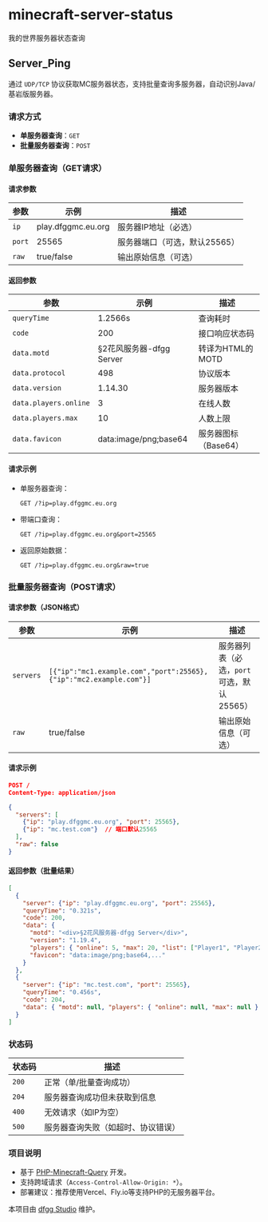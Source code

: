 # minecraft-server-status  
我的世界服务器状态查询  

## Server_Ping  
通过 `UDP/TCP` 协议获取MC服务器状态，支持批量查询多服务器，自动识别Java/基岩版服务器。  


### 请求方式  
- **单服务器查询**：`GET`  
- **批量服务器查询**：`POST`  


### **单服务器查询（GET请求）**  
#### 请求参数  
| 参数   | 示例               | 描述                          |
| ------ | ------------------ | ----------------------------- |
| `ip`   | play.dfggmc.eu.org | 服务器IP地址（必选）          |
| `port` | 25565              | 服务器端口（可选，默认25565） |
| `raw`  | true/false         | 输出原始信息（可选）          |

#### 返回参数  
| 参数                  | 示例                                | 描述                 |
| --------------------- | ----------------------------------- | -------------------- |
| `queryTime`           | 1.2566s                             | 查询耗时             |
| `code`                | 200                                 | 接口响应状态码       |
| `data.motd`           | <div>§2花风服务器-dfgg Server</div> | 转译为HTML的MOTD     |
| `data.protocol`       | 498                                 | 协议版本             |
| `data.version`        | 1.14.30                             | 服务器版本           |
| `data.players.online` | 3                                   | 在线人数             |
| `data.players.max`    | 10                                  | 人数上限             |
| `data.favicon`        | data:image/png;base64               | 服务器图标（Base64） |

#### 请求示例  
- 单服务器查询：  
  ```  
  GET /?ip=play.dfggmc.eu.org  
  ```  
- 带端口查询：  
  ```  
  GET /?ip=play.dfggmc.eu.org&port=25565  
  ```  
- 返回原始数据：  
  ```  
  GET /?ip=play.dfggmc.eu.org&raw=true  
  ```  


### **批量服务器查询（POST请求）**  
#### 请求参数（JSON格式）  
| 参数      | 示例                                                               | 描述                                      |
| --------- | ------------------------------------------------------------------ | ----------------------------------------- |
| `servers` | `[{"ip":"mc1.example.com","port":25565},{"ip":"mc2.example.com"}]` | 服务器列表（必选，`port`可选，默认25565） |
| `raw`     | true/false                                                         | 输出原始信息（可选）                      |

#### 请求示例  
```json  
POST /  
Content-Type: application/json  

{  
  "servers": [  
    {"ip": "play.dfggmc.eu.org", "port": 25565},  
    {"ip": "mc.test.com"}  // 端口默认25565  
  ],  
  "raw": false  
}  
```  

#### 返回参数（批量结果）  
```json  
[  
  {  
    "server": {"ip": "play.dfggmc.eu.org", "port": 25565},  
    "queryTime": "0.321s",  
    "code": 200,  
    "data": {  
      "motd": "<div>§2花风服务器-dfgg Server</div>",  
      "version": "1.19.4",  
      "players": { "online": 5, "max": 20, "list": ["Player1", "Player2"] },  
      "favicon": "data:image/png;base64,..."  
    }  
  },  
  {  
    "server": {"ip": "mc.test.com", "port": 25565},  
    "queryTime": "0.456s",  
    "code": 204,  
    "data": { "motd": null, "players": { "online": null, "max": null } }  
  }  
]  
```  


### 状态码  
| 状态码 | 描述                               |
| ------ | ---------------------------------- |
| `200`  | 正常（单/批量查询成功）            |
| `204`  | 服务器查询成功但未获取到信息       |
| `400`  | 无效请求（如IP为空）               |
| `500`  | 服务器查询失败（如超时、协议错误） |


### 项目说明  
- 基于 [PHP-Minecraft-Query](https://github.com/xPaw/PHP-Minecraft-Query) 开发。  
- 支持跨域请求（`Access-Control-Allow-Origin: *`）。  
- 部署建议：推荐使用Vercel、Fly.io等支持PHP的无服务器平台。  

本项目由 [dfgg Studio](http://mscpo.netlify.app/) 维护。